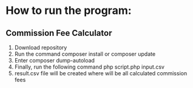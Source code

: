 # How to run the program:

## Commission Fee Calculator

1. Download repository
2. Run the command composer install or composer update
3. Enter composer dump-autoload
4. Finally, run the following command php script.php input.csv
5. result.csv file will be created where will be all calculated commission fees




